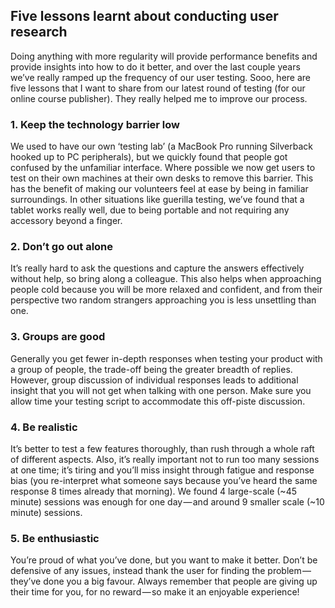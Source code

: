 ## Five lessons learnt about conducting user research
Doing anything with more regularity will provide performance benefits and provide insights into how to do it better, and over the last couple years we’ve really ramped up the frequency of our user testing.
 Sooo, here are five lessons that I want to share from our latest round of testing (for our online course publisher). They really helped me to improve our process.

### 1. Keep the technology barrier low
We used to have our own ‘testing lab’ (a MacBook Pro running Silverback hooked up to PC peripherals), but we quickly found that people got confused by the unfamiliar interface.
 Where possible we now get users to test on their own machines at their own desks to remove this barrier. This has the benefit of making our volunteers feel at ease by being in familiar surroundings. In other situations like guerilla testing, we’ve found that a tablet works really well, due to being portable and not requiring any accessory beyond a finger.

### 2. Don’t go out alone
It’s really hard to ask the questions and capture the answers effectively without help, so bring along a colleague. This also helps when approaching people cold because you will be more relaxed and confident, and from their perspective two random strangers approaching you is less unsettling than one.

### 3. Groups are good
Generally you get fewer in-depth responses when testing your product with a group of people, the trade-off being the greater breadth of replies. However, group discussion of individual responses leads to additional insight that you will not get when talking with one person. Make sure you allow time your testing script to accommodate this off-piste discussion.

### 4. Be realistic
It’s better to test a few features thoroughly, than rush through a whole raft of different aspects. Also, it’s really important not to run too many sessions at one time; it’s tiring and you’ll miss insight through fatigue and response bias (you re-interpret what someone says because you’ve heard the same response 8 times already that morning).
 We found 4 large-scale (~45 minute) sessions was enough for one day — and around 9 smaller scale (~10 minute) sessions.

### 5. Be enthusiastic
You’re proud of what you’ve done, but you want to make it better. Don’t be defensive of any issues, instead thank the user for finding the problem — they’ve done you a big favour.
 Always remember that people are giving up their time for you, for no reward — so make it an enjoyable experience!
